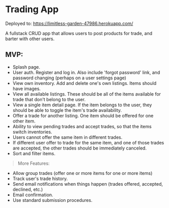 # Trading App

Deployed to: 
https://limitless-garden-47986.herokuapp.com/

A fullstack CRUD app that allows users to post products for trade, and barter with other users.

## MVP:
- Splash page.
- User auth. Register and log in.  Also include 'forgot password' link, and password changing (perhaps on a user settings page)
- View own inventory.  Add and delete one's own listings.  Items should have images.
- View all available listings.  These should be all of the items available for trade that don't belong to the user.
- View a single item detail page.  If the item belongs to the user, they should be able to toggle the item's trade availability.
- Offer a trade for another listing.  One item should be offered for one other item.
- Ability to view pending trades and accept trades, so that the items switch inventories.
- Users cannot offer the same item in different trades.
- If different user offer to trade for the same item, and one of those trades are accepted, the other trades should be immediately canceled.
- Sort and filter items.

> More Features:
- Allow group trades (offer one or more items for one or more items)
- Track user's trade history.
- Send email notifications when things happen (trades offered, accepted, declined, etc.)
- Email confirmation.
- Use standard submission procedures.